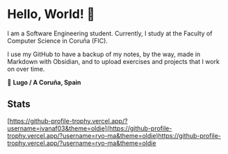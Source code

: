 <!--
**ivanaf03/ivanaf03** is a ✨ _special_ ✨ repository because its `README.md` (this file) appears on your GitHub profile.

Here are some ideas to get you started:

- 🔭 I’m currently working on ...
- 🌱 I’m currently learning ...
- 👯 I’m looking to collaborate on ...
- 🤔 I’m looking for help with ...
- 💬 Ask me about ...
- 📫 How to reach me: ...
- 😄 Pronouns: ...
- ⚡ Fun fact: ...
-->

# Hello, World! 👋

I am a Software Engineering student. Currently, I study at the Faculty of Computer Science in Coruña (FIC).

I use my GitHub to have a backup of my notes, by the way, made in Markdown with Obsidian, and to upload exercises and projects that I work on over time.

📍 **Lugo / A Coruña, Spain**

## Stats
[https://github-profile-trophy.vercel.app/?username=ivanaf03&theme=oldie](https://github-profile-trophy.vercel.app/?username=ryo-ma&theme=oldie)https://github-profile-trophy.vercel.app/?username=ryo-ma&theme=oldie
